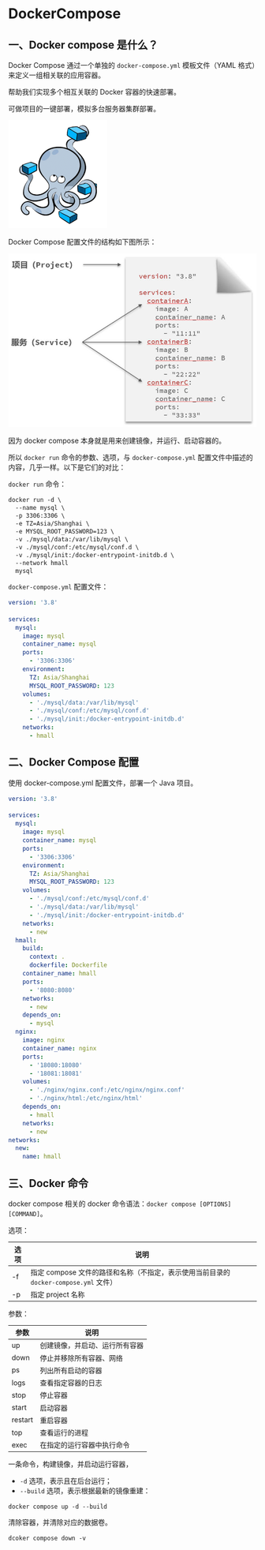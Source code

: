 # DockerCompose

## 一、Docker compose 是什么？

Docker Compose 通过一个单独的 `docker-compose.yml` 模板文件（YAML 格式）来定义一组相关联的应用容器。

帮助我们实现多个相互关联的 Docker 容器的快速部署。

可做项目的一键部署，模拟多台服务器集群部署。

![DpckerComposeLogo](NodeAssets/DpckerComposeLogo.png)

Docker Compose 配置文件的结构如下图所示：

![dockerCompose配置文件结构](NodeAssets/dockerCompose配置文件结构.jpg)

因为 docker compose 本身就是用来创建镜像，并运行、启动容器的。

所以 `docker run` 命令的参数、选项，与 `docker-compose.yml` 配置文件中描述的内容，几乎一样。以下是它们的对比：

`docker run` 命令：

```shell
docker run -d \
  --name mysql \
  -p 3306:3306 \
  -e TZ=Asia/Shanghai \
  -e MYSQL_ROOT_PASSWORD=123 \
  -v ./mysql/data:/var/lib/mysql \
  -v ./mysql/conf:/etc/mysql/conf.d \
  -v ./mysql/init:/docker-entrypoint-initdb.d \
  --network hmall
  mysql
```

`docker-compose.yml` 配置文件：

```yaml
version: '3.8'

services:
  mysql:
    image: mysql
    container_name: mysql
    ports:
      - '3306:3306'
    environment:
      TZ: Asia/Shanghai
      MYSQL_ROOT_PASSWORD: 123
    volumes:
      - './mysql/data:/var/lib/mysql'
      - './mysql/conf:/etc/mysql/conf.d'
      - './mysql/init:/docker-entrypoint-initdb.d'
    networks:
      - hmall
```

## 二、Docker Compose 配置

使用 docker-compose.yml 配置文件，部署一个 Java 项目。

```yaml
version: '3.8'

services:
  mysql:
    image: mysql
    container_name: mysql
    ports:
      - '3306:3306'
    environment:
      TZ: Asia/Shanghai
      MYSQL_ROOT_PASSWORD: 123
    volumes:
      - './mysql/conf:/etc/mysql/conf.d'
      - './mysql/data:/var/lib/mysql'
      - './mysql/init:/docker-entrypoint-initdb.d'
    networks:
      - new
  hmall:
    build:
      context: .
      dockerfile: Dockerfile
    container_name: hmall
    ports:
      - '8080:8080'
    networks:
      - new
    depends_on:
      - mysql
  nginx:
    image: nginx
    container_name: nginx
    ports:
      - '18080:18080'
      - '18081:18081'
    volumes:
      - './nginx/nginx.conf:/etc/nginx/nginx.conf'
      - './nginx/html:/etc/nginx/html'
    depends_on:
      - hmall
    networks:
      - new
networks:
  new:
    name: hmall
```

## 三、Docker 命令

docker compose 相关的 docker 命令语法：`docker compose [OPTIONS] [COMMAND]`。

选项：

| 选项 | 说明                                                         |
| ---- | ------------------------------------------------------------ |
| -f   | 指定 compose 文件的路径和名称（不指定，表示使用当前目录的 `docker-compose.yml` 文件） |
| -p   | 指定 project 名称                                            |

参数：

| 参数    | 说明                                      |
| ------- | ----------------------------------------- |
| up  | 创建镜像，并启动、运行所有容器 |
| down    | 停止并移除所有容器、网络                  |
| ps      | 列出所有启动的容器                        |
| logs    | 查看指定容器的日志                        |
| stop    | 停止容器                                  |
| start   | 启动容器                                  |
| restart | 重启容器                                  |
| top     | 查看运行的进程                            |
| exec    | 在指定的运行容器中执行命令              |

一条命令，构建镜像，并启动运行容器，

- `-d` 选项，表示且在后台运行；
- `--build` 选项，表示根据最新的镜像重建：

```shell
docker compose up -d --build
```

清除容器，并清除对应的数据卷。

```shell
dcoker compose down -v
```
